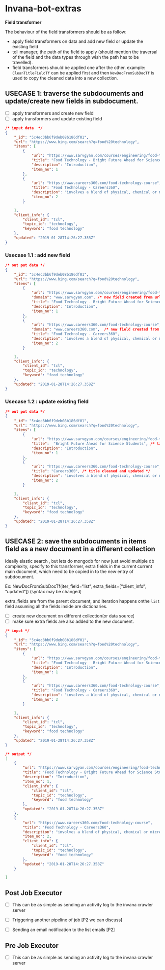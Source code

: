 # Invana-bot-extras




**Field transformer** 

The behaviour of the field transformers should be as follow:

- apply field transformers on data and add new field or update the existing field
- tell manager, the path of the field to apply (should mention the traversal of the field and the data types  through wish the path has to be travelled).
- field transformers should be applied one after the other. example: `CleanTitleFieldTf` can be applied first
 and then `NewDocFromSubDocTf` is used to copy the cleaned data into a new collection.



## USECASE 1: traverse the subdocuments and update/create new fields in subdocument.

- [ ] apply transformers and create new field
- [ ] apply transformers and update existing field

```json
/* input data  */
{
    "_id": "5c4ec3bb6f9deb08b186df01",
    "url": "https://www.bing.com/search?q=food%20technology",
    "items": [
        {
            "url": "https://www.sarvgyan.com/courses/engineering/food-technology",
            "title": "Food Technology - Bright Future Ahead for Science Students",
            "description": "Introduction",
            "item_no": 1
        },
        {
            "url": "https://www.careers360.com/food-technology-course",
            "title": "Food Technology - Careers360",
            "description": "involves a blend of physical, chemical or microbiological processes and techniques for transforming raw ingredients into",
            "item_no": 2
        }

    ],
    "client_info": {
        "client_id": "tcl",
        "topic_id": "technology",
        "keyword": "food technology"
    },
    "updated": "2019-01-28T14:26:27.358Z"
}
```

### Usecase 1.1 : add new field
```json
/* out put data */
{
    "_id": "5c4ec3bb6f9deb08b186df01",
    "url": "https://www.bing.com/search?q=food%20technology",
    "items": [
        {
            "url": "https://www.sarvgyan.com/courses/engineering/food-technology",
            "domain": "www.sarvgyan.com", /* new field created from url field */
            "title": "Food Technology - Bright Future Ahead for Science Students",
            "description": "Introduction",
            "item_no": 1
        },
        {
            "url": "https://www.careers360.com/food-technology-course",
            "domain": "www.careers360.com",  /* new field created from url field */
            "title": "Food Technology - Careers360",
            "description": "involves a blend of physical, chemical or microbiological processes and techniques for transforming raw ingredients into",
            "item_no": 2
        }

    ],
    "client_info": {
        "client_id": "tcl",
        "topic_id": "technology",
        "keyword": "food technology"
    },
    "updated": "2019-01-28T14:26:27.358Z"
}

```

### Usecase 1.2 : update existing field
```json
/* out put data */
{
    "_id": "5c4ec3bb6f9deb08b186df01",
    "url": "https://www.bing.com/search?q=food%20technology",
    "items": [
        {
            "url": "https://www.sarvgyan.com/courses/engineering/food-technology",
            "title":  "Bright Future Ahead for Science Students", /* title cleaned and updated */
            "description": "Introduction",
            "item_no": 1
        },
        {
            "url": "https://www.careers360.com/food-technology-course", 
            "title": "Careers360", /* title cleaned and updated */
            "description": "involves a blend of physical, chemical or microbiological processes and techniques for transforming raw ingredients into",
            "item_no": 2
        }

    ],
    "client_info": {
        "client_id": "tcl",
        "topic_id": "technology",
        "keyword": "food technology"
    },
    "updated": "2019-01-28T14:26:27.358Z"
}

```
   

## USECASE 2:  save the subdocuments in items field as a new document in a different collection 

ideally elastic search , but lets do mongodb for now just avoid multiple db complexity, 
specify to this transformer, extra fields in the current current main document, 
which need to be copied in to the new entry of subdocument.
 
Ex: NewDocFromSubDocTf(iter_field=“list”, extra_fields=[“client_info”, “updated”]) (syntax may be changed)

extra_fields are from the parent document, and iteration happens onthe `list` field assuming all the fields 
inside are dictionaries.

- [ ] create new document on different collection(or data source)
- [ ] make sure extra fields are also added to the new document.

```json
/* input */
{
    "_id": "5c4ec3bb6f9deb08b186df01",
    "url": "https://www.bing.com/search?q=food%20technology",
    "items": [
        {
            "url": "https://www.sarvgyan.com/courses/engineering/food-technology",
            "title": "Food Technology - Bright Future Ahead for Science Students",
            "description": "Introduction",
            "item_no": 1
        },
        {
            "url": "https://www.careers360.com/food-technology-course",
            "title": "Food Technology - Careers360",
            "description": "involves a blend of physical, chemical or microbiological processes and techniques for transforming raw ingredients into",
            "item_no": 2
        }

    ],
    "client_info": {
        "client_id": "tcl",
        "topic_id": "technology",
        "keyword": "food technology"
    },
    "updated": "2019-01-28T14:26:27.358Z"
}
```

```json
/* output */
[
    {
        "url": "https://www.sarvgyan.com/courses/engineering/food-technology",
        "title": "Food Technology - Bright Future Ahead for Science Students",
        "description": "Introduction",
        "item_no": 1,
        "client_info": {
            "client_id": "tcl",
            "topic_id": "technology",
            "keyword": "food technology"
        },
        "updated": "2019-01-28T14:26:27.358Z"
    },
    {
        "url": "https://www.careers360.com/food-technology-course",
        "title": "Food Technology - Careers360",
        "description": "involves a blend of physical, chemical or microbiological processes and techniques for transforming raw ingredients into",
        "item_no": 2,
        "client_info": {
            "client_id": "tcl",
            "topic_id": "technology",
            "keyword": "food technology"
        },
        "updated": "2019-01-28T14:26:27.358Z"
    }

]

```
## Post Job Executor

- [ ] This can be as simple as sending an activity log to the invana crawler server
- [ ] Triggering another pipeline of job [P2 we can discuss]
- [ ] Sending an email notification to the list emails [P2]


## Pre Job Executor

- [ ] This can be as simple as sending an activity log to the invana crawler server







